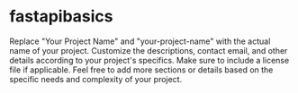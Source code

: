 # fastapibasics

Replace "Your Project Name" and "your-project-name" with the actual name of your project. Customize the descriptions, contact email, and other details according to your project's specifics. Make sure to include a license file if applicable. Feel free to add more sections or details based on the specific needs and complexity of your project.
